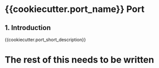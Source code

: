 # {{cookiecutter.port_name}} Port

## 1. Introduction

{{cookiecutter.port_short_description}}

# The rest of this needs to be written
